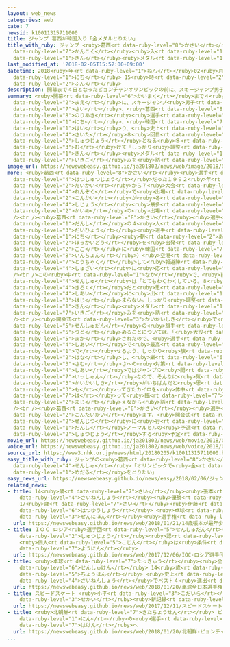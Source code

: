 ```yaml
---
layout: web_news
categories: web
cate: 7
newsid: k10011315711000
title: ジャンプ 葛西が韓国入り「金メダルとりたい」
title_with_ruby: ジャンプ <ruby>葛西<rt data-ruby-level="8">かさい</rt></ruby>が<ruby>韓国<rt
  data-ruby-level="7">かんこく</rt></ruby><ruby>入<rt data-ruby-level="1">い</rt></ruby>り「<ruby>金<rt
  data-ruby-level="1">きん</rt></ruby><ruby>メダル<rt data-ruby-level="1">めだる</rt></ruby>とりたい」
last_modified_at: '2018-02-05T15:52:00+09:00'
datetime: 2018<ruby>年<rt data-ruby-level="1">ねん</rt></ruby>02<ruby>月<rt data-ruby-level="1">がつ</rt></ruby>05<ruby>日<rt
  data-ruby-level="1">にち</rt></ruby> 15<ruby>時<rt data-ruby-level="2">じ</rt></ruby>52<ruby>分<rt
  data-ruby-level="2">ふん</rt></ruby>
description: 開幕まで４日となったピョンチャンオリンピックの前に、スキージャンプ男子の４５歳、葛西紀明選手が５日、韓国に入り、史上最多８回目の出場となる冬のオリンピックに向けて「しっかり調整して金メダルをとりたい」と意気込みを話しました。
summary: <ruby>開幕<rt data-ruby-level="6">かいまく</rt></ruby>まで４<ruby>日<rt data-ruby-level="1">にち</rt></ruby>となったピョンチャンオリンピックの<ruby>前<rt
  data-ruby-level="2">まえ</rt></ruby>に、スキージャンプ<ruby>男子<rt data-ruby-level="1">だんし</rt></ruby>の４５<ruby>歳<rt
  data-ruby-level="7">さい</rt></ruby>、<ruby>葛西<rt data-ruby-level="8">かさい</rt></ruby><ruby>紀明<rt
  data-ruby-level="8">のりあき</rt></ruby><ruby>選手<rt data-ruby-level="4">せんしゅ</rt></ruby>が５<ruby>日<rt
  data-ruby-level="1">にち</rt></ruby>、<ruby>韓国<rt data-ruby-level="7">かんこく</rt></ruby>に<ruby>入<rt
  data-ruby-level="1">はい</rt></ruby>り、<ruby>史上<rt data-ruby-level="4">しじょう</rt></ruby><ruby>最多<rt
  data-ruby-level="4">さいた</rt></ruby>８<ruby>回目<rt data-ruby-level="2">かいめ</rt></ruby>の<ruby>出場<rt
  data-ruby-level="2">しゅつじょう</rt></ruby>となる<ruby>冬<rt data-ruby-level="2">ふゆ</rt></ruby>のオリンピックに<ruby>向<rt
  data-ruby-level="3">む</rt></ruby>けて「しっかり<ruby>調整<rt data-ruby-level="3">ちょうせい</rt></ruby>して<ruby>金<rt
  data-ruby-level="1">きん</rt></ruby><ruby>メダル<rt data-ruby-level="1">めだる</rt></ruby>をとりたい」と<ruby>意気込<rt
  data-ruby-level="7">いきご</rt></ruby>みを<ruby>話<rt data-ruby-level="2">はな</rt></ruby>しました。
image_url: https://newswebeasy.github.io/ja201802/news/web/image/2018/02/05/K10011315711_1802051938_1802060117_01_03.jpg
more: <ruby>葛西<rt data-ruby-level="8">かさい</rt></ruby><ruby>選手<rt data-ruby-level="4">せんしゅ</rt></ruby>は、オリンピック<ruby>初出場<rt
  data-ruby-level="4">はつしゅつじょう</rt></ruby>だった１９９２<ruby>年<rt data-ruby-level="1">ねん</rt></ruby>のアルベールビル<ruby>大会<rt
  data-ruby-level="2">たいかい</rt></ruby>から７<ruby>大会<rt data-ruby-level="2">たいかい</rt></ruby><ruby>連続<rt
  data-ruby-level="4">れんぞく</rt></ruby>で<ruby>出場<rt data-ruby-level="2">しゅつじょう</rt></ruby>し、<ruby>今回<rt
  data-ruby-level="2">こんかい</rt></ruby>が<ruby>冬<rt data-ruby-level="2">ふゆ</rt></ruby>のオリンピックで<ruby>史上<rt
  data-ruby-level="4">しじょう</rt></ruby><ruby>最多<rt data-ruby-level="4">さいた</rt></ruby>となる８<ruby>回目<rt
  data-ruby-level="2">かいめ</rt></ruby>の<ruby>出場<rt data-ruby-level="2">しゅつじょう</rt></ruby>となります。<br
  /><br /><ruby>葛西<rt data-ruby-level="8">かさい</rt></ruby><ruby>選手<rt data-ruby-level="4">せんしゅ</rt></ruby>は、ジャンプ<ruby>男子<rt
  data-ruby-level="1">だんし</rt></ruby>の４<ruby>人<rt data-ruby-level="1">にん</rt></ruby>の<ruby>代表<rt
  data-ruby-level="3">だいひょう</rt></ruby><ruby>選手<rt data-ruby-level="4">せんしゅ</rt></ruby>たちとともに５<ruby>日<rt
  data-ruby-level="1">にち</rt></ruby><ruby>朝<rt data-ruby-level="2">あさ</rt></ruby>、<ruby>北海道<rt
  data-ruby-level="2">ほっかいどう</rt></ruby>を<ruby>出発<rt data-ruby-level="3">しゅっぱつ</rt></ruby>し、<ruby>午後<rt
  data-ruby-level="2">ごご</rt></ruby>に<ruby>韓国<rt data-ruby-level="7">かんこく</rt></ruby>のインチョン（<ruby>仁川<rt
  data-ruby-level="8">いんちょん</rt></ruby>）<ruby>空港<rt data-ruby-level="3">くうこう</rt></ruby>に<ruby>到着<rt
  data-ruby-level="7">とうちゃく</rt></ruby>して<ruby>報道陣<rt data-ruby-level="7">ほうどうじん</rt></ruby>の<ruby>取材<rt
  data-ruby-level="4">しゅざい</rt></ruby>に<ruby>応<rt data-ruby-level="5">おう</rt></ruby>じました。<br
  /><br />この<ruby>中<rt data-ruby-level="1">なか</rt></ruby>で、<ruby>葛西<rt data-ruby-level="8">かさい</rt></ruby><ruby>選手<rt
  data-ruby-level="4">せんしゅ</rt></ruby>は「とてもわくわくしている。８<ruby>回目<rt data-ruby-level="2">かいめ</rt></ruby>のオリンピックはすごい<ruby>記録<rt
  data-ruby-level="4">きろく</rt></ruby>だと<ruby>思<rt data-ruby-level="2">おも</rt></ruby>うが、<ruby>試合<rt
  data-ruby-level="4">しあい</rt></ruby>に<ruby>出<rt data-ruby-level="1">で</rt></ruby>なくては<ruby>始<rt
  data-ruby-level="3">はじ</rt></ruby>まらない。しっかり<ruby>調整<rt data-ruby-level="3">ちょうせい</rt></ruby>して<ruby>金<rt
  data-ruby-level="1">きん</rt></ruby><ruby>メダル<rt data-ruby-level="1">めだる</rt></ruby>をとりたい」と、<ruby>意気込<rt
  data-ruby-level="7">いきご</rt></ruby>みを<ruby>話<rt data-ruby-level="2">はな</rt></ruby>しました。<br
  /><br /><ruby>開会式<rt data-ruby-level="3">かいかいしき</rt></ruby>で<ruby>日本<rt data-ruby-level="1">にっぽん</rt></ruby><ruby>選手団<rt
  data-ruby-level="5">せんしゅだん</rt></ruby>の<ruby>旗手<rt data-ruby-level="4">きしゅ</rt></ruby>を<ruby>務<rt
  data-ruby-level="5">つと</rt></ruby>めることについては、「<ruby>大役<rt data-ruby-level="3">たいやく</rt></ruby>を<ruby>任<rt
  data-ruby-level="5">まか</rt></ruby>されたので、<ruby>選手<rt data-ruby-level="4">せんしゅ</rt></ruby>たちが、<ruby>試合<rt
  data-ruby-level="4">しあい</rt></ruby>で<ruby>最高<rt data-ruby-level="4">さいこう</rt></ruby>のパフォーマンスを<ruby>出<rt
  data-ruby-level="1">で</rt></ruby>せるよう、しっかり<ruby>旗<rt data-ruby-level="4">はた</rt></ruby>をふりたい」と<ruby>話<rt
  data-ruby-level="2">はな</rt></ruby>し、<ruby>厳<rt data-ruby-level="6">きび</rt></ruby>しい<ruby>寒<rt
  data-ruby-level="3">さむ</rt></ruby>さへの<ruby>対策<rt data-ruby-level="6">たいさく</rt></ruby>については、「<ruby>試合<rt
  data-ruby-level="4">しあい</rt></ruby>ではジャンプの<ruby>間<rt data-ruby-level="2">あいだ</rt></ruby>の<ruby>一瞬<rt
  data-ruby-level="7">いっしゅん</rt></ruby>なので、そんなに<ruby>気<rt data-ruby-level="1">き</rt></ruby>にならないが、<ruby>開会式<rt
  data-ruby-level="3">かいかいしき</rt></ruby>がいちばんだと<ruby>思<rt data-ruby-level="2">おも</rt></ruby>うので、<ruby>持<rt
  data-ruby-level="3">も</rt></ruby>ってきたカイロを<ruby>体中<rt data-ruby-level="2">からだじゅう</rt></ruby>に<ruby>貼<rt
  data-ruby-level="7">は</rt></ruby>って<ruby>臨<rt data-ruby-level="7">のぞ</rt></ruby>みたい」とユーモアを<ruby>交<rt
  data-ruby-level="2">まじ</rt></ruby>えながら<ruby>話<rt data-ruby-level="2">はな</rt></ruby>していました。<br
  /><br /><ruby>葛西<rt data-ruby-level="8">かさい</rt></ruby><ruby>選手<rt data-ruby-level="4">せんしゅ</rt></ruby>は、<ruby>今大会<rt
  data-ruby-level="2">こんたいかい</rt></ruby>まず、<ruby>開会式<rt data-ruby-level="3">かいかいしき</rt></ruby>の<ruby>前日<rt
  data-ruby-level="2">ぜんじつ</rt></ruby>に<ruby>行<rt data-ruby-level="2">おこな</rt></ruby>われる<ruby>男子<rt
  data-ruby-level="1">だんし</rt></ruby>ノーマルヒルの<ruby>予選<rt data-ruby-level="4">よせん</rt></ruby>に<ruby>出場<rt
  data-ruby-level="2">しゅつじょう</rt></ruby>する<ruby>予定<rt data-ruby-level="3">よてい</rt></ruby>です。
movie_url: https://newswebeasy.github.io/ja201802/news/web/movie/2018/02/05/k10011315711_201802051938_201802060117.mp4
voice_url: https://newswebeasy.github.io/ja201802/news/web/voice/2018/02/05/k10011315711_201802051938_201802060117.mp3
source_url: https://www3.nhk.or.jp/news/html/20180205/k10011315711000.html
easy_title_with_ruby: ジャンプの<ruby>葛西<rt data-ruby-level="8">かさい</rt></ruby><ruby>選手<rt
  data-ruby-level="4">せんしゅ</rt></ruby>「オリンピックで<ruby>金<rt data-ruby-level="1">きん</rt></ruby><ruby>メダル<rt
  data-ruby-level="1">めだる</rt></ruby>をとりたい」
easy_news_url: https://newswebeasy.github.io/news/easy/2018/02/06/ジャンプの葛西選手オリンピックで金メダルをとりたい
related_news:
- title: 14<ruby>歳<rt data-ruby-level="7">さい</rt></ruby><ruby>張本<rt data-ruby-level="5">ちょうほん</rt></ruby>が<ruby>最年少<rt
    data-ruby-level="4">さいねんしょう</rt></ruby><ruby>優勝<rt data-ruby-level="6">ゆうしょう</rt></ruby>
    17<ruby>歳<rt data-ruby-level="7">さい</rt></ruby><ruby>伊藤<rt data-ruby-level="8">いとう</rt></ruby>も<ruby>初優勝<rt
    data-ruby-level="6">はつゆうしょう</rt></ruby> <ruby>卓球<rt data-ruby-level="7">たっきゅう</rt></ruby><ruby>全日本<rt
    data-ruby-level="3">ぜんにほん</rt></ruby><ruby>選手権<rt data-ruby-level="6">せんしゅけん</rt></ruby>
  url: https://newswebeasy.github.io/news/web/2018/01/21/14歳張本が最年少優勝-17歳伊藤も初優勝-卓球全日本選手権
- title: ＩＯＣ ロシア<ruby>選手団<rt data-ruby-level="5">せんしゅだん</rt></ruby>の<ruby>五輪<rt data-ruby-level="4">ごりん</rt></ruby><ruby>出場<rt
    data-ruby-level="2">しゅつじょう</rt></ruby><ruby>認<rt data-ruby-level="6">みと</rt></ruby>めず
    <ruby>個人<rt data-ruby-level="5">こじん</rt></ruby>は<ruby>条件<rt data-ruby-level="5">じょうけん</rt></ruby>つきで<ruby>容認<rt
    data-ruby-level="7">ようにん</rt></ruby>
  url: https://newswebeasy.github.io/news/web/2017/12/06/IOC-ロシア選手団の五輪出場認めず-個人は条件つきで容認
- title: <ruby>卓球<rt data-ruby-level="7">たっきゅう</rt></ruby><ruby>全日本<rt data-ruby-level="3">ぜんにほん</rt></ruby><ruby>選手権<rt
    data-ruby-level="6">せんしゅけん</rt></ruby> 14<ruby>歳<rt data-ruby-level="7">さい</rt></ruby><ruby>張本<rt
    data-ruby-level="5">ちょうほん</rt></ruby> <ruby>史上<rt data-ruby-level="4">しじょう</rt></ruby><ruby>最年少<rt
    data-ruby-level="4">さいねんしょう</rt></ruby>でベスト４<ruby>進出<rt data-ruby-level="3">しんしゅつ</rt></ruby>
  url: https://newswebeasy.github.io/news/web/2018/01/20/卓球全日本選手権-14歳張本-史上最年少でベスト4進出
- title: スピードスケート <ruby>小平<rt data-ruby-level="3">こだいら</rt></ruby> 1000メートルで<ruby>世界<rt
    data-ruby-level="3">せかい</rt></ruby><ruby>新記録<rt data-ruby-level="4">しんきろく</rt></ruby>
  url: https://newswebeasy.github.io/news/web/2017/12/11/スピードスケート-小平-1000メートルで世界新記録
- title: <ruby>北朝鮮<rt data-ruby-level="7">きたちょうせん</rt></ruby> ピョンチャン<ruby>五輪<rt data-ruby-level="4">ごりん</rt></ruby>に22<ruby>人<rt
    data-ruby-level="1">にん</rt></ruby>の<ruby>選手<rt data-ruby-level="4">せんしゅ</rt></ruby>を<ruby>派遣<rt
    data-ruby-level="7">はけん</rt></ruby>へ
  url: https://newswebeasy.github.io/news/web/2018/01/20/北朝鮮-ピョンチャン五輪に22人の選手を派遣へ
...
```

